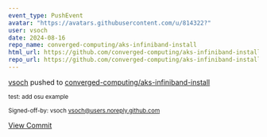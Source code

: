 ```yaml
---
event_type: PushEvent
avatar: "https://avatars.githubusercontent.com/u/814322?"
user: vsoch
date: 2024-08-16
repo_name: converged-computing/aks-infiniband-install
html_url: https://github.com/converged-computing/aks-infiniband-install/commit/a46df68744a4ef3968086f57c03cec5167d44172
repo_url: https://github.com/converged-computing/aks-infiniband-install
---
```


<a href='https://github.com/vsoch' target='_blank'>vsoch</a> pushed to <a href='https://github.com/converged-computing/aks-infiniband-install' target='_blank'>converged-computing/aks-infiniband-install</a>

<small>test: add osu example

Signed-off-by: vsoch <vsoch@users.noreply.github.com></small>

<a href='https://github.com/converged-computing/aks-infiniband-install/commit/a46df68744a4ef3968086f57c03cec5167d44172' target='_blank'>View Commit</a>